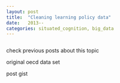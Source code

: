 ```yaml
---
layout: post
title:  "Cleaning learning policy data"
date:   2013--
categories: situated_cognition, big_data
---
```


![]()
 
check previous posts about this topic

original oecd data set

post gist